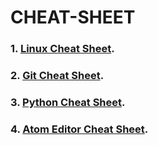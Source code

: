 # CHEAT-SHEET 

### 1. [Linux Cheat Sheet](https://github.com/mohitkhedkar/CHEAT-SHEET/blob/main/Linux-cheatsheet.md).

### 2. [Git Cheat Sheet](https://github.com/mohitkhedkar/CHEAT-SHEET/blob/main/git-cheatsheet.md).

### 3. [Python Cheat Sheet](https://github.com/mohitkhedkar/CHEAT-SHEET/blob/main/python-cheatsheet.md).

### 4. [Atom Editor Cheat Sheet](https://github.com/mohitkhedkar/CHEAT-SHEET/blob/main/atom-editor-cheatsheet.md).

